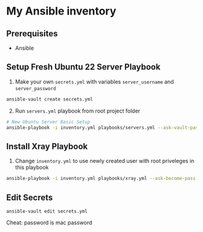 # My Ansible inventory

## Prerequisites

- Ansible

## Setup Fresh Ubuntu 22 Server Playbook

1. Make your own `secrets.yml` with variables `server_username` and `server_password`

```sh
ansible-vault create secrets.yml
```

2. Run `servers.yml` playbook from root project folder

```sh
# New Ubuntu Server Basic Setup
ansible-playbook -i inventory.yml playbooks/servers.yml --ask-vault-pass
```

## Install Xray Playbook

1. Change `inventory.yml` to use newly created user with root priveleges in this playbook

```sh
ansible-playbook -i inventory.yml playbooks/xray.yml --ask-become-pass
```

## Edit Secrets

```
ansible-vault edit secrets.yml
```

Cheat: password is mac password
